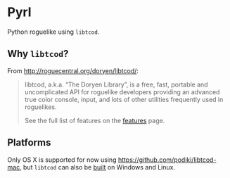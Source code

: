 # Pyrl
Python roguelike using `libtcod`.

## Why `libtcod`?
From http://roguecentral.org/doryen/libtcod/:
>libtcod, a.k.a. “The Doryen Library”, is a free, fast, portable and uncomplicated API for roguelike developers providing an advanced true color console, input, and lots of other utilities frequently used in roguelikes.
>
>See the full list of features on the [features](https://bitbucket.org/libtcod/libtcod/wiki/Features) page.

## Platforms
Only OS X is supported for now using https://github.com/podiki/libtcod-mac, but `libtcod` can also be [built](https://bitbucket.org/libtcod/libtcod/src/3a5b8dd404e759cbc48a70d9f98f43e68cee5ae6/build/?at=default) on Windows and Linux.
